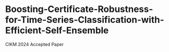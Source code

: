 # Boosting-Certificate-Robustness-for-Time-Series-Classification-with-Efficient-Self-Ensemble
CIKM 2024 Accepted Paper
